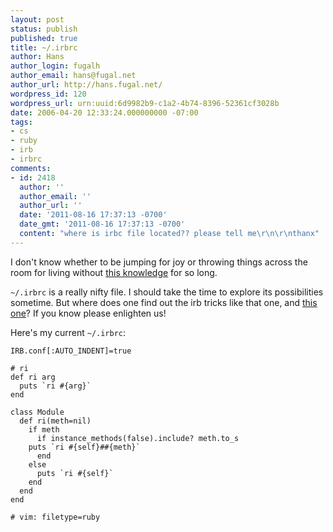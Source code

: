 ```yaml
---
layout: post
status: publish
published: true
title: ~/.irbrc
author: Hans
author_login: fugalh
author_email: hans@fugal.net
author_url: http://hans.fugal.net/
wordpress_id: 120
wordpress_url: urn:uuid:6d9982b9-c1a2-4b74-8396-52361cf3028b
date: 2006-04-20 12:33:24.000000000 -07:00
tags:
- cs
- ruby
- irb
- irbrc
comments:
- id: 2418
  author: ''
  author_email: ''
  author_url: ''
  date: '2011-08-16 17:37:13 -0700'
  date_gmt: '2011-08-16 17:37:13 -0700'
  content: "where is irbc file located?? please tell me\r\n\r\nthanx"
---
```

<p>I don't know whether to be jumping for joy or throwing things across the room
for living without <a href="http://tinyurl.com/ju9mz">this knowledge</a> for so long.</p>

<p><code>~/.irbrc</code> is a really nifty file. I should take the time to explore its
possibilities sometime. But where does one find out the irb tricks like that
one, and <a href="http://hans.fugal.net/typo/articles/2004/09/15/irb-ri">this one</a>? If
you know please enlighten us!</p>

<p>Here's my current <code>~/.irbrc</code>:</p>

<pre><code>IRB.conf[:AUTO_INDENT]=true

# ri
def ri arg
  puts `ri #{arg}`
end

class Module
  def ri(meth=nil)
    if meth
      if instance_methods(false).include? meth.to_s
    puts `ri #{self}##{meth}`
      end
    else
      puts `ri #{self}`
    end
  end
end

# vim: filetype=ruby
</code></pre>
